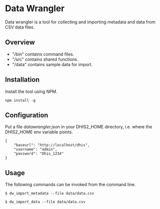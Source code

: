 # Data Wrangler

Data wrangler is a tool for collecting and importing metadata and data from CSV data files.

## Overview

* "/bin" contains command files.
* "/src" contains shared functions.
* "/data" contains sample data for import.

## Installation

Install the tool using NPM.

```
npm install -g
```

## Configuration

Put a file *datawrangler.json* in your DHIS2_HOME directory, i.e. where the DHIS2_HOME env variable points.

```
{
    "baseurl": "http://localhost/dhis",
    "username": "admin",
    "password": "Dhis_1234"
}
```

## Usage

The following commands can be invoked from the command line.

```
$ dw_import_metadata --file data/data.csv

$ dw_import_data --file data/data.csv
```
